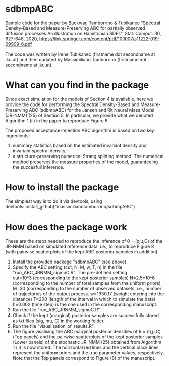 # sdbmpABC
Sample code for the paper by Buckwar, Tamborrino &amp; Tubikanec "Spectral Density-Based and Measure-Preserving ABC for partially observed diffusion processes An illustration on Hamiltonian SDEs", Stat. Comput. 30, 627-648, 2020, https://link.springer.com/content/pdf/10.1007/s11222-019-09909-6.pdf

The code was written by Irene Tubikanec (firstname dot secondname at jku.at) and then updated by Massimiliano Tamborrino (firstname dot secondname at jku.at).

# What can you find in the package
Since exact simulation for the models of Section 4 is available, here we provide the code for performing the Spectral Density-Based and Measure-Preserving ABC (sdbmpABC) for the Jansen and Rit Neural Mass Model (JR-NMM) (25) of Section 5. In particular, we provide what we denoted Algorithm 1 (ii) in the paper to reproduce Figure 8. 

The proposed acceptance-rejection ABC algorithm is based on two key ingredients: 
1) summary statistics based on the estimated invariant density and invariant spectral density; 
2) a structure-preserving numerical Strang splitting method. 
The numerical method preserves the measure properties of the model, guaranteeing the succesfull inference.

# How to install the package
The simplest way is to do it via devtools, using devtools::install_github("massimilianotamborrino/sdbmpABC")

# How does the package work
These are the steps needed to reproduce the inference of θ = (σ,μ,C) of the JR-NMM based on simulated reference data, i.e., to  reproduce Figure 8 (with pairwise scatterplots of the kept ABC posterior samples in addition).

1. Install the provided package "sdbmpABC" (see above).
2. Specify the ABC setting (cut, N, M, w, T, h) in the file "run_ABC_JRNMM_sigmuC.R".
   The pre-defined setting  
   cut=10^3 (corresponding to the kept posterior samples)
   N=2.5*10^6 (corresponding to the number of total samples from the uniform priors)
   M=30 (corresponding to the number of observed datasets, i.e., number of trajectories of the output process.
   w=1930.17 (weight entering into the distance)
   T=200 (length of the interval in which to simulate the data)  
   h=0.002 (time step)
   is the one used in the corresponding manuscript.
4. Run the file "run_ABC_JRNMM_sigmuC.R".
5. Check if the kept (marginal) posterior samples are successfully stored 
   as txt files (sig, mu, C) in the working folder.
6. Run the file "visualisation_of_results.R".
7. The figure visalising the ABC marginal posterior densities of θ = (σ,μ,C) (Top panels) and the pairwise scatterplots of the kept posterior samples (Lower panels) of the stochastic JR-NMM (25) obtained from Algorithm 1 (ii) is now stored. The horizontal red lines and the vertical black lines represent the uniform priors and the true parameter values, respectively. Note that the Top panels correspond to Figure (8) of the manuscript.
